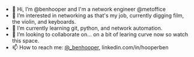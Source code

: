 - 👋 Hi, I’m @benhooper and I'm a network engineer @metoffice
- 👀 I’m interested in networking as that's my job, currently digging film, the violin, and keyboards.
- 🌱 I’m currently learning git, python, and network automation.
- 💞️ I’m looking to collaborate on... on a bit of learing curve now so watch this space.
- 📫 How to reach me: [@_benhooper](https://twitter.com/_benhooper), linkedin.com/in/hooperben

<!---
benhooper/benhooper is a ✨ special ✨ repository because its `README.md` (this file) appears on your GitHub profile.
You can click the Preview link to take a look at your changes.
--->
